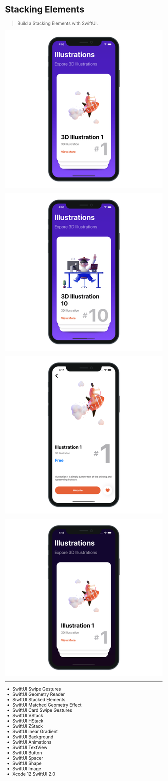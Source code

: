 # Stacking Elements

> Build a Stacking Elements with SwiftUI.

![Stacking Elements 1](./StackingElements_1.png "Stacking Elements 1")

![Stacking Elements 2](./StackingElements_2.png "Stacking Elements 2")

![Stacking Elements 3](./StackingElements_3.png "Stacking Elements 3")

![Stacking Elements 4](./StackingElements_4.png "Stacking Elements 4")

---

- SwiftUI Swipe Gestures
- SwiftUI Geometry Reader
- SiwftUI Stacked Elements
- SwiftUI Matched Geometry Effect
- SwiftUI Card Swipe Gestures
- SwiftUI VStack
- SwiftUI HStack
- SwiftUI ZStack
- SwiftUI inear Gradient
- SwiftUI Background
- SwiftUI Animations
- SwiftUI TextView
- SwiftUI Button
- SwiftUI Spacer
- SwiftUI Shape
- SwiftUI Image
- Xcode 12 SwiftUI 2.0
